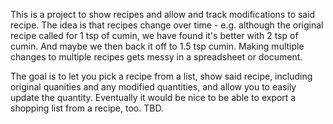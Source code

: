 This is a project to show recipes and allow and track modifications to said recipe. The idea is that recipes change over time - e.g. although the original recipe called for 1 tsp of cumin, we have found it's better with 2 tsp of cumin. 
And maybe we then back it off to 1.5 tsp cumin. 
Making multiple changes to multiple recipes gets messy in a spreadsheet or document.

The goal is to let you pick a recipe from a list, show said recipe, including original quanities and any modified quantities, and allow you to easily update the quantity.
Eventually it would be nice to be able to export a shopping list from a recipe, too. TBD.

